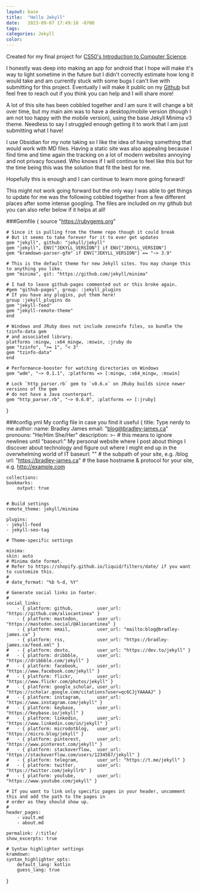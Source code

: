 ```yaml
---
layout: base
title:  "Hello Jekyll"
date:   2023-09-07 17:49:18 -0700
tags: 
categories: Jekyll
color:  
---
```


Created for my final project for [CS50's Introduction to Computer Science](https://pll.harvard.edu/course/cs50-introduction-computer-science). 

I honestly was deep into making an app for android that I hope will make it's way to light sometime in the future but I didn't correctly estimate how long it would take and am currently stuck with some bugs I can't live with submitting for this project. 
Eventually I will make it public on my [Github](https://github.com/aliocantinea) but feel free to reach out if you think you can help and I will share more! 

A lot of this site has been cobbled together and I am sure it will change a bit over time, but my main aim was to have a desktop/mobile version (though I am not too happy with the mobile version), using the base Jekyll Minima v3 theme. Needless to say I struggled enough getting it to work that I am just submitting what I have! 

I use Obsidian for my note taking so I like the idea of having something that would work with MD files. Having a static site was also appealing because I find time and time again the tracking on a lot of modern websites annoying and not privacy focused. Who knows if I will continue to feel like this but for the time being this was the solution that fit the best for me.

Hopefully this is enough and I can continue to learn more going forward! 



This might not work going forward but the only way I was able to get things to update for me was the following cobbled together from a few different places after some intense googling. The files are included on my github but you can also refer below if it helps at all! 

###Gemfile
{
    source "https://rubygems.org"

    # Since it is pulling from the theme repo though it could break
    # But it seems to take forever for it to ever get updates 
    gem "jekyll", github: "jekyll/jekyll"
    gem "jekyll", ENV["JEKYLL_VERSION"] if ENV["JEKYLL_VERSION"] 
    gem "kramdown-parser-gfm" if ENV["JEKYLL_VERSION"] == "~> 3.9"

    # This is the default theme for new Jekyll sites. You may change this to anything you like.
    gem "minima", git: "https://github.com/jekyll/minima"

    # I had to leave github-pages commented out or this broke again.
    #gem "github-pages", group: :jekyll_plugins
    # If you have any plugins, put them here!
    group :jekyll_plugins do
    gem "jekyll-feed"
    gem "jekyll-remote-theme"
    end

    # Windows and JRuby does not include zoneinfo files, so bundle the tzinfo-data gem
    # and associated library.
    platforms :mingw, :x64_mingw, :mswin, :jruby do
    gem "tzinfo", ">= 1", "< 3"
    gem "tzinfo-data"
    end

    # Performance-booster for watching directories on Windows
    gem "wdm", "~> 0.1.1", :platforms => [:mingw, :x64_mingw, :mswin]

    # Lock `http_parser.rb` gem to `v0.6.x` on JRuby builds since newer versions of the gem
    # do not have a Java counterpart.
    gem "http_parser.rb", "~> 0.6.0", :platforms => [:jruby]
}

###config.yml
My config file in case you find it useful
{
    title: Type nerdy to me
    author:
    name: Bradley James
    email: "blog@bradley-james.ca"
    pronouns: "He/Him She/Her"
    description: >- # this means to ignore newlines until "baseurl:"
    My personal website where I post about things I discover about technology and figure out where I might end up in the overwhelming world of IT 
    baseurl: "" # the subpath of your site, e.g. /blog
    url: "https://bradley-james.ca" # the base hostname & protocol for your site, e.g. http://example.com

    collections:
    bookmarks:
        output: true


    # Build settings
    remote_theme: jekyll/minima

    plugins:
    - jekyll-feed
    - jekyll-seo-tag

    # Theme-specific settings

    minima:
    skin: auto
    # Minima date format.
    # Refer to https://shopify.github.io/liquid/filters/date/ if you want to customize this.
    #
    # date_format: "%b %-d, %Y"

    # Generate social links in footer.
    #
    social_links:
        - { platform: github,         user_url: "https://github.com/aliocantinea" }
        - { platform: mastodon,       user_url: "https://mastodon.social/@Aliocantinea" }
        - { platform: email,          user_url: "mailto:blog@bradley-james.ca" }
        - { platform: rss,            user_url: "https://bradley-james.ca/feed.xml" }
    #   - { platform: devto,          user_url: "https://dev.to/jekyll" }
    #   - { platform: dribbble,       user_url: "https://dribbble.com/jekyll" }
    #   - { platform: facebook,       user_url: "https://www.facebook.com/jekyll" }
    #   - { platform: flickr,         user_url: "https://www.flickr.com/photos/jekyll" }
    #   - { platform: google_scholar, user_url: "https://scholar.google.com/citations?user=qc6CJjYAAAAJ" }
    #   - { platform: instagram,      user_url: "https://www.instagram.com/jekyll" }
    #   - { platform: keybase,        user_url: "https://keybase.io/jekyll" }
    #   - { platform: linkedin,       user_url: "https://www.linkedin.com/in/jekyll" }
    #   - { platform: microdotblog,   user_url: "https://micro.blog/jekyll" }
    #   - { platform: pinterest,      user_url: "https://www.pinterest.com/jekyll" }
    #   - { platform: stackoverflow,  user_url: "https://stackoverflow.com/users/1234567/jekyll" }
    #   - { platform: telegram,       user_url: "https://t.me/jekyll" }
    #   - { platform: twitter,        user_url: "https://twitter.com/jekyllrb" }
    #   - { platform: youtube,        user_url: "https://www.youtube.com/jekyll" }

    # If you want to link only specific pages in your header, uncomment this and add the path to the pages in
    # order as they should show up.
    #
    header_pages:
        - vault.md
        - about.md

    permalink: /:title/
    show_excerpts: true

    # Syntax highlighter settings
    kramdown:
    syntax_highlighter_opts:
        default_lang: kotlin
        guess_lang: true
}